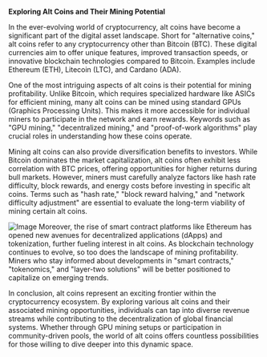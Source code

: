**Exploring Alt Coins and Their Mining Potential**

In the ever-evolving world of cryptocurrency, alt coins have become a significant part of the digital asset landscape. Short for "alternative coins," alt coins refer to any cryptocurrency other than Bitcoin (BTC). These digital currencies aim to offer unique features, improved transaction speeds, or innovative blockchain technologies compared to Bitcoin. Examples include Ethereum (ETH), Litecoin (LTC), and Cardano (ADA).

One of the most intriguing aspects of alt coins is their potential for mining profitability. Unlike Bitcoin, which requires specialized hardware like ASICs for efficient mining, many alt coins can be mined using standard GPUs (Graphics Processing Units). This makes it more accessible for individual miners to participate in the network and earn rewards. Keywords such as "GPU mining," "decentralized mining," and "proof-of-work algorithms" play crucial roles in understanding how these coins operate.

Mining alt coins can also provide diversification benefits to investors. While Bitcoin dominates the market capitalization, alt coins often exhibit less correlation with BTC prices, offering opportunities for higher returns during bull markets. However, miners must carefully analyze factors like hash rate difficulty, block rewards, and energy costs before investing in specific alt coins. Terms such as "hash rate," "block reward halving," and "network difficulty adjustment" are essential to evaluate the long-term viability of mining certain alt coins.


![Image](https://github.com/user-attachments/assets/31692037-0104-4703-abd1-696b6a7dd41b)
Moreover, the rise of smart contract platforms like Ethereum has opened new avenues for decentralized applications (dApps) and tokenization, further fueling interest in alt coins. As blockchain technology continues to evolve, so too does the landscape of mining profitability. Miners who stay informed about developments in "smart contracts," "tokenomics," and "layer-two solutions" will be better positioned to capitalize on emerging trends.

In conclusion, alt coins represent an exciting frontier within the cryptocurrency ecosystem. By exploring various alt coins and their associated mining opportunities, individuals can tap into diverse revenue streams while contributing to the decentralization of global financial systems. Whether through GPU mining setups or participation in community-driven pools, the world of alt coins offers countless possibilities for those willing to dive deeper into this dynamic space.